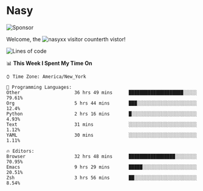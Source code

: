# Nasy

<!--
<p align="center">
<img height="200" src="https://github-readme-stats.vercel.app/api?username=nasyxx&count_private=true&show_icons=true&theme=dracula&include_all_commits=true"/>
<img height="200" src="https://github-readme-stats.vercel.app/api/top-langs/?username=nasyxx&theme=dracula&hide=html,jupyter+notebook&count_private=true&show_icons=true"/>
</p>

  
----------------
-->

![Sponsor](https://img.shields.io/static/v1.svg?label=Sponsor&message=%E2%9D%A4&logo=GitHub&style=flat&color=pink)
 
Welcome, the ![nasyxx visitor counter](https://count.getloli.com/get/@nasyxx?theme=rule34)th vistor!
 
<!--START_SECTION:waka-->
![Lines of code](https://img.shields.io/badge/From%20Hello%20World%20I%27ve%20Written-599862%20lines%20of%20code-blue)

📊 **This Week I Spent My Time On** 

```text
⌚︎ Time Zone: America/New_York

💬 Programming Languages: 
Other                    36 hrs 49 mins      ████████████████████░░░░░   79.61% 
Org                      5 hrs 44 mins       ███░░░░░░░░░░░░░░░░░░░░░░   12.4% 
Python                   2 hrs 16 mins       █░░░░░░░░░░░░░░░░░░░░░░░░   4.93% 
Text                     31 mins             ░░░░░░░░░░░░░░░░░░░░░░░░░   1.12% 
YAML                     30 mins             ░░░░░░░░░░░░░░░░░░░░░░░░░   1.11%

🔥 Editors: 
Browser                  32 hrs 48 mins      █████████████████░░░░░░░░   70.95% 
Emacs                    9 hrs 29 mins       █████░░░░░░░░░░░░░░░░░░░░   20.51% 
Zsh                      3 hrs 56 mins       ██░░░░░░░░░░░░░░░░░░░░░░░   8.54%

```


<!--END_SECTION:waka-->

<!-- ![visitors](https://visitor-badge.laobi.icu/badge?page_id=nasyxx.nasyxx) -->

